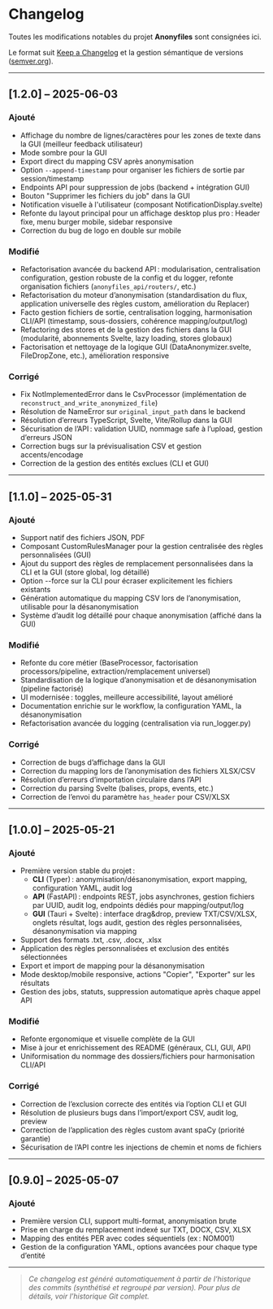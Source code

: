 # Changelog

Toutes les modifications notables du projet **Anonyfiles** sont consignées ici.

Le format suit [Keep a Changelog](https://keepachangelog.com/fr/1.0.0/) et la gestion sémantique de versions ([semver.org](https://semver.org/lang/fr/)).

---

## [1.2.0] – 2025-06-03

### Ajouté
- Affichage du nombre de lignes/caractères pour les zones de texte dans la GUI (meilleur feedback utilisateur)
- Mode sombre pour la GUI
- Export direct du mapping CSV après anonymisation
- Option `--append-timestamp` pour organiser les fichiers de sortie par session/timestamp
- Endpoints API pour suppression de jobs (backend + intégration GUI)
- Bouton "Supprimer les fichiers du job" dans la GUI
- Notification visuelle à l'utilisateur (composant NotificationDisplay.svelte)
- Refonte du layout principal pour un affichage desktop plus pro : Header fixe, menu burger mobile, sidebar responsive
- Correction du bug de logo en double sur mobile

### Modifié
- Refactorisation avancée du backend API : modularisation, centralisation configuration, gestion robuste de la config et du logger, refonte organisation fichiers (`anonyfiles_api/routers/`, etc.)
- Refactorisation du moteur d’anonymisation (standardisation du flux, application universelle des règles custom, amélioration du Replacer)
- Facto gestion fichiers de sortie, centralisation logging, harmonisation CLI/API (timestamp, sous-dossiers, cohérence mapping/output/log)
- Refactoring des stores et de la gestion des fichiers dans la GUI (modularité, abonnements Svelte, lazy loading, stores globaux)
- Factorisation et nettoyage de la logique GUI (DataAnonymizer.svelte, FileDropZone, etc.), amélioration responsive

### Corrigé
- Fix NotImplementedError dans le CsvProcessor (implémentation de `reconstruct_and_write_anonymized_file`)
- Résolution de NameError sur `original_input_path` dans le backend
- Résolution d’erreurs TypeScript, Svelte, Vite/Rollup dans la GUI
- Sécurisation de l’API : validation UUID, nommage safe à l’upload, gestion d’erreurs JSON
- Correction bugs sur la prévisualisation CSV et gestion accents/encodage
- Correction de la gestion des entités exclues (CLI et GUI)

---

## [1.1.0] – 2025-05-31

### Ajouté
- Support natif des fichiers JSON, PDF
- Composant CustomRulesManager pour la gestion centralisée des règles personnalisées (GUI)
- Ajout du support des règles de remplacement personnalisées dans la CLI et la GUI (store global, log détaillé)
- Option --force sur la CLI pour écraser explicitement les fichiers existants
- Génération automatique du mapping CSV lors de l’anonymisation, utilisable pour la désanonymisation
- Système d’audit log détaillé pour chaque anonymisation (affiché dans la GUI)

### Modifié
- Refonte du core métier (BaseProcessor, factorisation processors/pipeline, extraction/remplacement universel)
- Standardisation de la logique d’anonymisation et de désanonymisation (pipeline factorisé)
- UI modernisée : toggles, meilleure accessibilité, layout amélioré
- Documentation enrichie sur le workflow, la configuration YAML, la désanonymisation
- Refactorisation avancée du logging (centralisation via run_logger.py)

### Corrigé
- Correction de bugs d’affichage dans la GUI
- Correction du mapping lors de l’anonymisation des fichiers XLSX/CSV
- Résolution d’erreurs d’importation circulaire dans l’API
- Correction du parsing Svelte (balises, props, events, etc.)
- Correction de l’envoi du paramètre `has_header` pour CSV/XLSX

---

## [1.0.0] – 2025-05-21

### Ajouté
- Première version stable du projet :  
  - **CLI** (Typer) : anonymisation/désanonymisation, export mapping, configuration YAML, audit log
  - **API** (FastAPI) : endpoints REST, jobs asynchrones, gestion fichiers par UUID, audit log, endpoints dédiés pour mapping/output/log
  - **GUI** (Tauri + Svelte) : interface drag&drop, preview TXT/CSV/XLSX, onglets résultat, logs audit, gestion des règles personnalisées, désanonymisation via mapping
- Support des formats .txt, .csv, .docx, .xlsx
- Application des règles personnalisées et exclusion des entités sélectionnées
- Export et import de mapping pour la désanonymisation
- Mode desktop/mobile responsive, actions "Copier", "Exporter" sur les résultats
- Gestion des jobs, statuts, suppression automatique après chaque appel API

### Modifié
- Refonte ergonomique et visuelle complète de la GUI
- Mise à jour et enrichissement des README (généraux, CLI, GUI, API)
- Uniformisation du nommage des dossiers/fichiers pour harmonisation CLI/API

### Corrigé
- Correction de l’exclusion correcte des entités via l’option CLI et GUI
- Résolution de plusieurs bugs dans l’import/export CSV, audit log, preview
- Correction de l’application des règles custom avant spaCy (priorité garantie)
- Sécurisation de l’API contre les injections de chemin et noms de fichiers

---

## [0.9.0] – 2025-05-07

### Ajouté
- Première version CLI, support multi-format, anonymisation brute
- Prise en charge du remplacement indexé sur TXT, DOCX, CSV, XLSX
- Mapping des entités PER avec codes séquentiels (ex : NOM001)
- Gestion de la configuration YAML, options avancées pour chaque type d’entité

---

> _Ce changelog est généré automatiquement à partir de l’historique des commits (synthétisé et regroupé par version). Pour plus de détails, voir l’historique Git complet._

